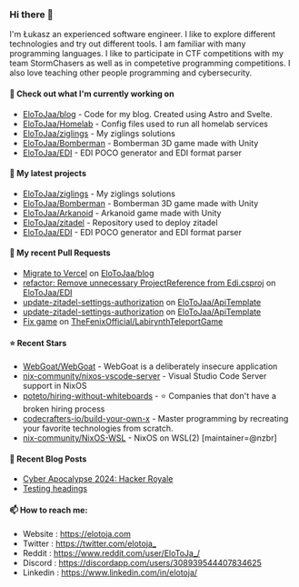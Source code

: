 ### Hi there 👋

I'm Łukasz an experienced software engineer. I like to explore different technologies and try out different tools. I am familiar with many programming languages. I like to participate in CTF competitions with my team StormChasers as well as in competetive programming competitions. I also love teaching other people programming and cybersecurity.

#### 👷 Check out what I'm currently working on

- [EloToJaa/blog](https://github.com/EloToJaa/blog) - Code for my blog. Created using Astro and Svelte.
- [EloToJaa/Homelab](https://github.com/EloToJaa/Homelab) - Config files used to run all homelab services
- [EloToJaa/ziglings](https://github.com/EloToJaa/ziglings) - My ziglings solutions
- [EloToJaa/Bomberman](https://github.com/EloToJaa/Bomberman) - Bomberman 3D game made with Unity
- [EloToJaa/EDI](https://github.com/EloToJaa/EDI) - EDI POCO generator and EDI format parser

#### 🌱 My latest projects

- [EloToJaa/ziglings](https://github.com/EloToJaa/ziglings) - My ziglings solutions
- [EloToJaa/Bomberman](https://github.com/EloToJaa/Bomberman) - Bomberman 3D game made with Unity
- [EloToJaa/Arkanoid](https://github.com/EloToJaa/Arkanoid) - Arkanoid game made with Unity
- [EloToJaa/zitadel](https://github.com/EloToJaa/zitadel) - Repository used to deploy zitadel
- [EloToJaa/EDI](https://github.com/EloToJaa/EDI) - EDI POCO generator and EDI format parser

#### 🔨 My recent Pull Requests

- [Migrate to Vercel](https://github.com/EloToJaa/blog/pull/167) on [EloToJaa/blog](https://github.com/EloToJaa/blog)
- [refactor: Remove unnecessary ProjectReference from Edi.csproj](https://github.com/EloToJaa/EDI/pull/8) on [EloToJaa/EDI](https://github.com/EloToJaa/EDI)
- [update-zitadel-settings-authorization](https://github.com/EloToJaa/ApiTemplate/pull/17) on [EloToJaa/ApiTemplate](https://github.com/EloToJaa/ApiTemplate)
- [update-zitadel-settings-authorization](https://github.com/EloToJaa/ApiTemplate/pull/16) on [EloToJaa/ApiTemplate](https://github.com/EloToJaa/ApiTemplate)
- [Fix game](https://github.com/TheFenixOfficial/LabirynthTeleportGame/pull/1) on [TheFenixOfficial/LabirynthTeleportGame](https://github.com/TheFenixOfficial/LabirynthTeleportGame)

#### ⭐ Recent Stars

- [WebGoat/WebGoat](https://github.com/WebGoat/WebGoat) - WebGoat is a deliberately insecure application
- [nix-community/nixos-vscode-server](https://github.com/nix-community/nixos-vscode-server) - Visual Studio Code Server support in NixOS
- [poteto/hiring-without-whiteboards](https://github.com/poteto/hiring-without-whiteboards) - ⭐️  Companies that don&#39;t have a broken hiring process
- [codecrafters-io/build-your-own-x](https://github.com/codecrafters-io/build-your-own-x) - Master programming by recreating your favorite technologies from scratch.
- [nix-community/NixOS-WSL](https://github.com/nix-community/NixOS-WSL) - NixOS on WSL(2) [maintainer=@nzbr] 

#### 📰 Recent Blog Posts

- [Cyber Apocalypse 2024: Hacker Royale](https://elotoja.com/blog/cyber-apocalypse/)
- [Testing headings](https://elotoja.com/blog/headings/)

#### 📫 How to reach me:
  - Website   : <https://elotoja.com>
  - Twitter   : <https://twitter.com/elotoja_>
  - Reddit    : <https://www.reddit.com/user/EloToJa_/>
  - Discord   : <https://discordapp.com/users/308939544407834625>
  - Linkedin  : <https://www.linkedin.com/in/elotoja/>
